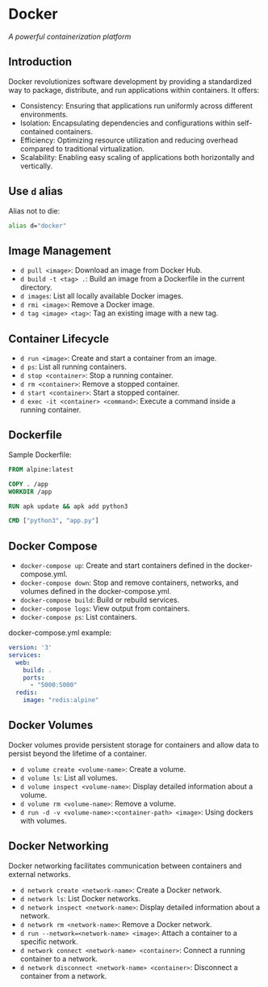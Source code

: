 # Docker 
*A powerful containerization platform*

## Introduction
Docker revolutionizes software development by providing a standardized way to package, distribute, and run applications 
within containers. It offers:
- Consistency: Ensuring that applications run uniformly across different environments. 
- Isolation: Encapsulating dependencies and configurations within self-contained containers. 
- Efficiency: Optimizing resource utilization and reducing overhead compared to traditional virtualization. 
- Scalability: Enabling easy scaling of applications both horizontally and vertically.

## Use `d` alias 
Alias not to die:
```bash
alias d="docker"
```

## Image Management
- `d pull <image>`: Download an image from Docker Hub.
- `d build -t <tag> .`: Build an image from a Dockerfile in the current directory.
- `d images`: List all locally available Docker images.
- `d rmi <image>`: Remove a Docker image.
- `d tag <image> <tag>`: Tag an existing image with a new tag.

## Container Lifecycle
- `d run <image>`: Create and start a container from an image.
- `d ps`: List all running containers.
- `d stop <container>`: Stop a running container.
- `d rm <container>`: Remove a stopped container.
- `d start <container>`: Start a stopped container.
- `d exec -it <container> <command>`: Execute a command inside a running container.

## Dockerfile
Sample Dockerfile:
```Dockerfile
FROM alpine:latest

COPY . /app
WORKDIR /app

RUN apk update && apk add python3

CMD ["python3", "app.py"]
```

## Docker Compose
- `docker-compose up`: Create and start containers defined in the docker-compose.yml.
- `docker-compose down`: Stop and remove containers, networks, and volumes defined in the docker-compose.yml.
- `docker-compose build`: Build or rebuild services.
- `docker-compose logs`: View output from containers.
- `docker-compose ps`: List containers.

docker-compose.yml example:
```yaml
version: '3'
services:
  web:
    build: .
    ports:
      - "5000:5000"
  redis:
    image: "redis:alpine"
```

## Docker Volumes
Docker volumes provide persistent storage for containers and allow data to persist beyond the lifetime of a container.
- `d volume create <volume-name>`: Create a volume.
- `d volume ls`: List all volumes.
- `d volume inspect <volume-name>`: Display detailed information about a volume.
- `d volume rm <volume-name>`: Remove a volume.
- `d run -d -v <volume-name>:<container-path> <image>`: Using dockers with volumes. 

## Docker Networking
Docker networking facilitates communication between containers and external networks.
- `d network create <network-name>`: Create a Docker network.
- `d network ls`: List Docker networks.
- `d network inspect <network-name>`: Display detailed information about a network.
- `d network rm <network-name>`: Remove a Docker network.
- `d run --network=<network-name> <image>`: Attach a container to a specific network.
- `d network connect <network-name> <container>`: Connect a running container to a network.
- `d network disconnect <network-name> <container>`: Disconnect a container from a network.